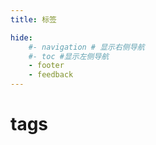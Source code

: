 ```yaml
---
title: 标签

hide:
    #- navigation # 显示右侧导航
    #- toc #显示左侧导航
    - footer
    - feedback
---
```


# tags